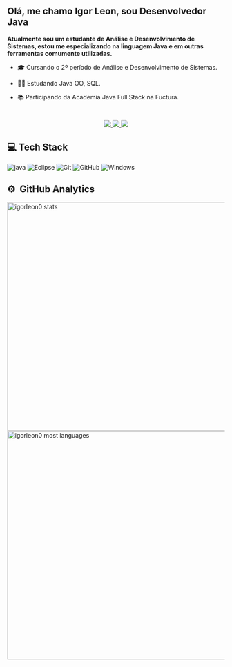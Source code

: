 <h2>Olá, me chamo Igor Leon, sou Desenvolvedor Java</h2>

 **Atualmente sou um estudante de Análise e Desenvolvimento de Sistemas, estou me especializando na linguagem Java e em outras ferramentas comumente utilizadas.**

- 🎓 Cursando o 2º período de Análise e Desenvolvimento de Sistemas.

- 👨‍💻 Estudando Java OO, SQL.

- 📚 Participando da Academia Java Full Stack na Fuctura.



#

<p align="center"> 
  <a href="mailto:igorleon06@gmail.com" alt="Email" target="_blank"><img src="https://img.shields.io/badge/Gmail-D14836?style=forthebadge&logo=gmail&logoColor=white"/>
    <a href="https://www.linkedin.com/in/igorleon0/" alt="linkedin" target="_blank"><img src="https://img.shields.io/badge/LinkedIn-%230077B5.svg?&style=flat-square&logo=linkedin&logoColor=white">
</a>
<a href="https://github.com/igorleon0" alt="github" target="_blank"><img src="https://img.shields.io/badge/GitHub-000000?&style=flat-square&logo=GitHub&logoColor=white">
   </a>
    
  </a> 
  
  ## :computer: Tech Stack
  
 ![java](https://img.shields.io/badge/Java-ED8B00?style=flat-square&logo=java&logoColor=white)
![Eclipse](https://img.shields.io/badge/Eclipse-2C2255?style=flat-squaree&logo=eclipse&logoColor=white)
![Git](https://img.shields.io/badge/-Git-black?style=flat-square&logo=git)
![GitHub](https://img.shields.io/badge/-GitHub-181717?style=flat-square&logo=github)
![Windows](https://img.shields.io/badge/Windows-017AD7?style=flat-square&logo=windows&logoColor=white)


## ⚙️ &nbsp;GitHub Analytics

<p align="left">
<img width="530em" src="https://github-readme-stats.vercel.app/api?username=igorleon0&show_icons=true&theme=vision-friendly-dark" alt="igorleon0 stats"/>
<img width="530em" src="https://github-readme-stats.vercel.app/api/top-langs/?username=igorleon0&layout=compact&theme=vision-friendly-dark" alt="igorleon0 most languages"/>
</p>

